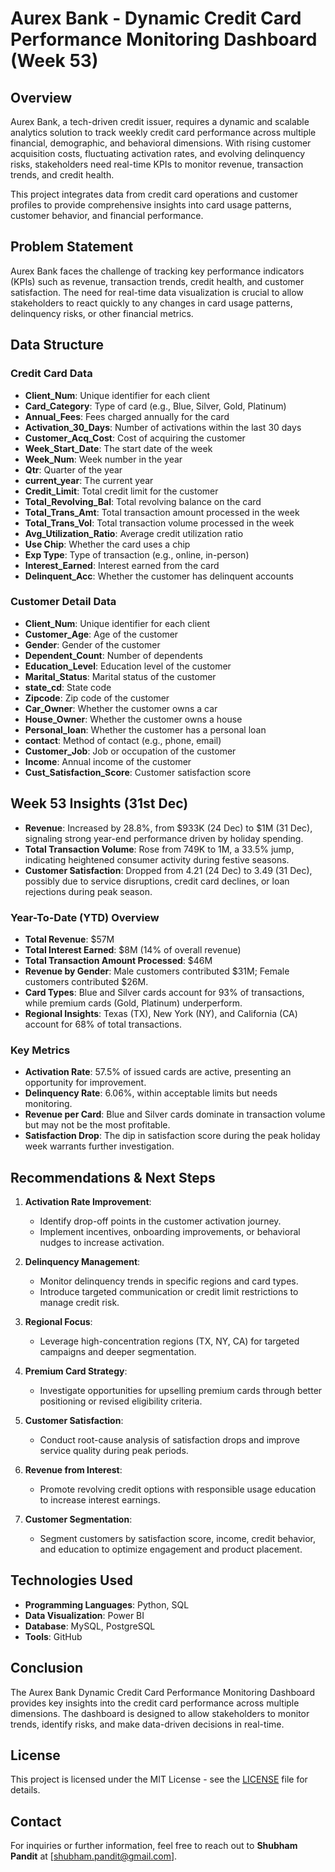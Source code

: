# Aurex Bank - Dynamic Credit Card Performance Monitoring Dashboard (Week 53)

## Overview

Aurex Bank, a tech-driven credit issuer, requires a dynamic and scalable analytics solution to track weekly credit card performance across multiple financial, demographic, and behavioral dimensions. With rising customer acquisition costs, fluctuating activation rates, and evolving delinquency risks, stakeholders need real-time KPIs to monitor revenue, transaction trends, and credit health.

This project integrates data from credit card operations and customer profiles to provide comprehensive insights into card usage patterns, customer behavior, and financial performance.

## Problem Statement

Aurex Bank faces the challenge of tracking key performance indicators (KPIs) such as revenue, transaction trends, credit health, and customer satisfaction. The need for real-time data visualization is crucial to allow stakeholders to react quickly to any changes in card usage patterns, delinquency risks, or other financial metrics.

## Data Structure

### Credit Card Data

- **Client_Num**: Unique identifier for each client
- **Card_Category**: Type of card (e.g., Blue, Silver, Gold, Platinum)
- **Annual_Fees**: Fees charged annually for the card
- **Activation_30_Days**: Number of activations within the last 30 days
- **Customer_Acq_Cost**: Cost of acquiring the customer
- **Week_Start_Date**: The start date of the week
- **Week_Num**: Week number in the year
- **Qtr**: Quarter of the year
- **current_year**: The current year
- **Credit_Limit**: Total credit limit for the customer
- **Total_Revolving_Bal**: Total revolving balance on the card
- **Total_Trans_Amt**: Total transaction amount processed in the week
- **Total_Trans_Vol**: Total transaction volume processed in the week
- **Avg_Utilization_Ratio**: Average credit utilization ratio
- **Use Chip**: Whether the card uses a chip
- **Exp Type**: Type of transaction (e.g., online, in-person)
- **Interest_Earned**: Interest earned from the card
- **Delinquent_Acc**: Whether the customer has delinquent accounts

### Customer Detail Data

- **Client_Num**: Unique identifier for each client
- **Customer_Age**: Age of the customer
- **Gender**: Gender of the customer
- **Dependent_Count**: Number of dependents
- **Education_Level**: Education level of the customer
- **Marital_Status**: Marital status of the customer
- **state_cd**: State code
- **Zipcode**: Zip code of the customer
- **Car_Owner**: Whether the customer owns a car
- **House_Owner**: Whether the customer owns a house
- **Personal_loan**: Whether the customer has a personal loan
- **contact**: Method of contact (e.g., phone, email)
- **Customer_Job**: Job or occupation of the customer
- **Income**: Annual income of the customer
- **Cust_Satisfaction_Score**: Customer satisfaction score

## Week 53 Insights (31st Dec)

- **Revenue**: Increased by 28.8%, from $933K (24 Dec) to $1M (31 Dec), signaling strong year-end performance driven by holiday spending.
- **Total Transaction Volume**: Rose from 749K to 1M, a 33.5% jump, indicating heightened consumer activity during festive seasons.
- **Customer Satisfaction**: Dropped from 4.21 (24 Dec) to 3.49 (31 Dec), possibly due to service disruptions, credit card declines, or loan rejections during peak season.

### Year-To-Date (YTD) Overview

- **Total Revenue**: $57M
- **Total Interest Earned**: $8M (14% of overall revenue)
- **Total Transaction Amount Processed**: $46M
- **Revenue by Gender**: Male customers contributed $31M; Female customers contributed $26M.
- **Card Types**: Blue and Silver cards account for 93% of transactions, while premium cards (Gold, Platinum) underperform.
- **Regional Insights**: Texas (TX), New York (NY), and California (CA) account for 68% of total transactions.

### Key Metrics

- **Activation Rate**: 57.5% of issued cards are active, presenting an opportunity for improvement.
- **Delinquency Rate**: 6.06%, within acceptable limits but needs monitoring.
- **Revenue per Card**: Blue and Silver cards dominate in transaction volume but may not be the most profitable.
- **Satisfaction Drop**: The dip in satisfaction score during the peak holiday week warrants further investigation.

## Recommendations & Next Steps

1. **Activation Rate Improvement**: 
   - Identify drop-off points in the customer activation journey.
   - Implement incentives, onboarding improvements, or behavioral nudges to increase activation.

2. **Delinquency Management**: 
   - Monitor delinquency trends in specific regions and card types.
   - Introduce targeted communication or credit limit restrictions to manage credit risk.

3. **Regional Focus**: 
   - Leverage high-concentration regions (TX, NY, CA) for targeted campaigns and deeper segmentation.

4. **Premium Card Strategy**: 
   - Investigate opportunities for upselling premium cards through better positioning or revised eligibility criteria.

5. **Customer Satisfaction**: 
   - Conduct root-cause analysis of satisfaction drops and improve service quality during peak periods.

6. **Revenue from Interest**: 
   - Promote revolving credit options with responsible usage education to increase interest earnings.

7. **Customer Segmentation**: 
   - Segment customers by satisfaction score, income, credit behavior, and education to optimize engagement and product placement.

## Technologies Used

- **Programming Languages**: Python, SQL
- **Data Visualization**: Power BI
- **Database**: MySQL, PostgreSQL
- **Tools**: GitHub

## Conclusion

The Aurex Bank Dynamic Credit Card Performance Monitoring Dashboard provides key insights into the credit card performance across multiple dimensions. The dashboard is designed to allow stakeholders to monitor trends, identify risks, and make data-driven decisions in real-time.

## License

This project is licensed under the MIT License - see the [LICENSE](LICENSE) file for details.

## Contact

For inquiries or further information, feel free to reach out to **Shubham Pandit** at [shubham.pandit@gmail.com].
